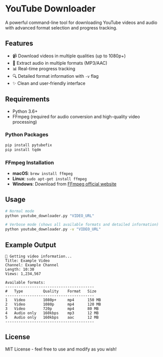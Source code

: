 # YouTube Downloader

A powerful command-line tool for downloading YouTube videos and audio with advanced format selection and progress tracking.

## Features

- 📹 Download videos in multiple qualities (up to 1080p+)
- 🎵 Extract audio in multiple formats (MP3/AAC)
- 📊 Real-time progress tracking
- 🔍 Detailed format information with `-v` flag
- ✨ Clean and user-friendly interface

## Requirements

- Python 3.6+
- FFmpeg (required for audio conversion and high-quality video processing)

### Python Packages
```bash
pip install pytubefix
pip install tqdm
```

### FFmpeg Installation
- **macOS**: `brew install ffmpeg`
- **Linux**: `sudo apt-get install ffmpeg`
- **Windows**: Download from [FFmpeg official website](https://ffmpeg.org/download.html)

## Usage

```bash
# Normal mode
python youtube_downloader.py "VIDEO_URL"

# Verbose mode (shows all available formats and detailed information)
python youtube_downloader.py -v "VIDEO_URL"
```

## Example Output

```
📡 Getting video information...
Title: Example Video
Channel: Example Channel
Length: 10:30
Views: 1,234,567

Available formats:
----------------------------------------
#   Type         Quality    Format   Size     
----------------------------------------
1   Video        1080p+     mp4      150 MB
2   Video        1080p      mp4      120 MB
3   Video        720p       mp4      80 MB
4   Audio only   160kbps    mp3      12 MB
5   Audio only   160kbps    aac      12 MB
----------------------------------------
```

## License

MIT License - feel free to use and modify as you wish!
